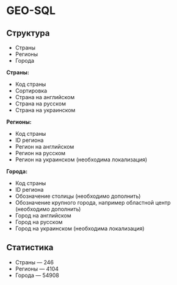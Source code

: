# GEO-SQL

## Структура
* Страны
* Регионы
* Города

**Страны:**
* Код страны
* Сортировка
* Страна на английском
* Страна на русском
* Страна на украинском

**Регионы:**
* Код страны
* ID региона
* Регион на английском
* Регион на русском
* Регион на украинском (необходима локализация)

**Города:**
* Код страны
* ID региона
* Обозначение столицы (необходимо дополнить)
* Обозначение крупного города, например областной центр (необходимо дополнить)
* Город на английском
* Город на русском
* Город на украинском (необходима локализация)

## Статистика
* Страны — 246
* Регионы — 4104
* Города — 54908